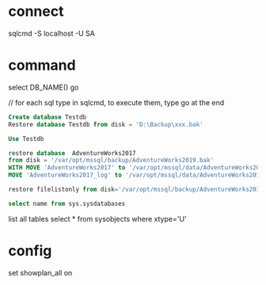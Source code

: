 # connect
sqlcmd -S localhost -U SA

# command
select DB_NAME()
go

// for each sql type in sqlcmd, to execute them, type go at the end

```sql
Create database Testdb
Restore database Testdb from disk = 'D:\Backup\xxx.bak'

Use Testdb

```

```sql
restore database  AdventureWorks2017
from disk = '/var/opt/mssql/backup/AdventureWorks2019.bak'
WITH MOVE 'AdventureWorks2017' to '/var/opt/mssql/data/AdventureWorks2019.mdf',
MOVE 'AdventureWorks2017_log' to '/var/opt/mssql/data/AdventureWorks2019_log.ldf'

restore filelistonly from disk='/var/opt/mssql/backup/AdventureWorks2019.bak'

select name from sys.sysdatabases 
```

list all tables
select * from sysobjects where xtype='U'


# config
set showplan_all on















